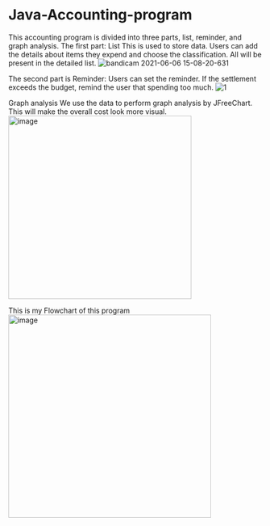 # Java-Accounting-program
This accounting program is divided into three parts, list, reminder, and graph analysis.
The first part:
List
This is used to store data. Users can add the details about items they expend and choose the classification. All will be present in the detailed list. 
![bandicam 2021-06-06 15-08-20-631](https://github.com/shellychen1221/Java-Accounting-program/assets/80396999/67310254-ebb5-4e3c-ae2c-2390cdcdeb64)

The second part is Reminder:
Users can set the reminder. If the settlement exceeds the budget, remind the user that spending too much.
![1](https://github.com/shellychen1221/Java-Accounting-program/assets/80396999/81103cb3-1697-49c4-944a-1fd883be2af8)



Graph analysis
We use the data to perform graph analysis by JFreeChart. This will make the overall cost look more visual. 
<img width="363" alt="image" src="https://github.com/shellychen1221/Java-Accounting-program/assets/80396999/3c574e17-3ab3-4aeb-b191-69bfaaa5d03b"><br/>





This is my Flowchart of this program </br>
<img width="402" alt="image" src="https://github.com/shellychen1221/Java-Accounting-program/assets/80396999/65adfb8d-8f99-4df3-935f-de6e096b343d">




